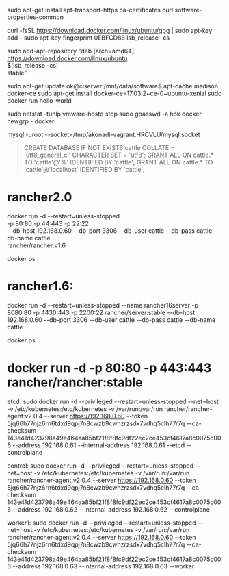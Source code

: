 sudo apt-get install     apt-transport-https     ca-certificates     curl     software-properties-common

curl -fsSL https://download.docker.com/linux/ubuntu/gpg | sudo apt-key add -
sudo apt-key fingerprint 0EBFCD88
lsb_release -cs


 sudo add-apt-repository    "deb [arch=amd64] https://download.docker.com/linux/ubuntu \
   $(lsb_release -cs) \
   stable"
	
sudo apt-get update
ok@ciserver:/mnt/data/software$ apt-cache madison docker-ce
sudo apt-get install docker-ce=17.03.2~ce-0~ubuntu-xenial
sudo docker run hello-world

sudo netstat -tunlp
vmware-hostd stop
sudo gpasswd -a hok docker
newgrp - docker

mysql -uroot --socket=/tmp/akonadi-vagrant.HRCVLU/mysql.socket

> CREATE DATABASE IF NOT EXISTS cattle COLLATE = 'utf8_general_ci' CHARACTER SET = 'utf8';
> GRANT ALL ON cattle.* TO 'cattle'@'%' IDENTIFIED BY 'cattle';
> GRANT ALL ON cattle.* TO 'cattle'@'localhost' IDENTIFIED BY 'cattle';


# rancher2.0
docker run -d --restart=unless-stopped \
  -p 80:80 -p 44:443 -p 22:22\
  --db-host 192.168.0.60 --db-port 3306 --db-user cattle --db-pass cattle --db-name cattle \
  rancher/rancher:v1.6
  
docker ps

# rancher1.6:
docker run -d --restart=unless-stopped --name rancher16server  -p 8080:80 -p 4430:443 -p 2200:22  rancher/server:stable  --db-host 192.168.0.60 --db-port 3306 --db-user cattle --db-pass cattle --db-name cattle

docker ps

# docker run -d -p 80:80 -p 443:443 rancher/rancher:stable


etcd:
sudo docker run -d --privileged --restart=unless-stopped --net=host -v /etc/kubernetes:/etc/kubernetes -v /var/run:/var/run rancher/rancher-agent:v2.0.4 --server https://192.168.0.60 --token 5jq66h77njz6rn6tdxd9qpj7n8cwzb9cwhzrzsdx7vdhq5clh77r7q --ca-checksum 143e41d423798a49e464aa85bf21f8f8fc9df22ec2ce453cf4617a8c0075c006 --address 192.168.0.61 --internal-address 192.168.0.61 --etcd --controlplane

control:
sudo docker run -d --privileged --restart=unless-stopped --net=host -v /etc/kubernetes:/etc/kubernetes -v /var/run:/var/run rancher/rancher-agent:v2.0.4 --server https://192.168.0.60 --token 5jq66h77njz6rn6tdxd9qpj7n8cwzb9cwhzrzsdx7vdhq5clh77r7q --ca-checksum 143e41d423798a49e464aa85bf21f8f8fc9df22ec2ce453cf4617a8c0075c006 --address 192.168.0.62 --internal-address 192.168.0.62 --controlplane


worker1:
sudo docker run -d --privileged --restart=unless-stopped --net=host -v /etc/kubernetes:/etc/kubernetes -v /var/run:/var/run rancher/rancher-agent:v2.0.4 --server https://192.168.0.60 --token 5jq66h77njz6rn6tdxd9qpj7n8cwzb9cwhzrzsdx7vdhq5clh77r7q --ca-checksum 143e41d423798a49e464aa85bf21f8f8fc9df22ec2ce453cf4617a8c0075c006 --address 192.168.0.63 --internal-address 192.168.0.63 --worker

